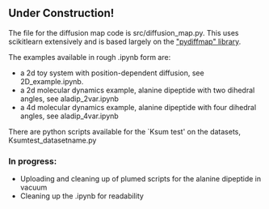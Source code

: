 ## Under Construction!

The file for the diffusion map code is src/diffusion_map.py. This uses scikitlearn extensively and is based largely on the ["pydiffmap" library](https://github.com/DiffusionMapsAcademics/pyDiffMap).

The examples available in rough .ipynb form are: 
-  a 2d toy system with position-dependent diffusion, see 2D_example.ipynb.
-  a 2d molecular dynamics example, alanine dipeptide with two dihedral angles, see aladip_2var.ipynb
-  a 4d molecular dynamics example, alanine dipeptide with four dihedral angles, see aladip_4var.ipynb

There are python scripts available for the `Ksum test' on the datasets, Ksumtest_datasetname.py

### In progress:
 - Uploading and cleaning up of plumed scripts for the alanine dipeptide in vacuum
 - Cleaning up the .ipynb for readability